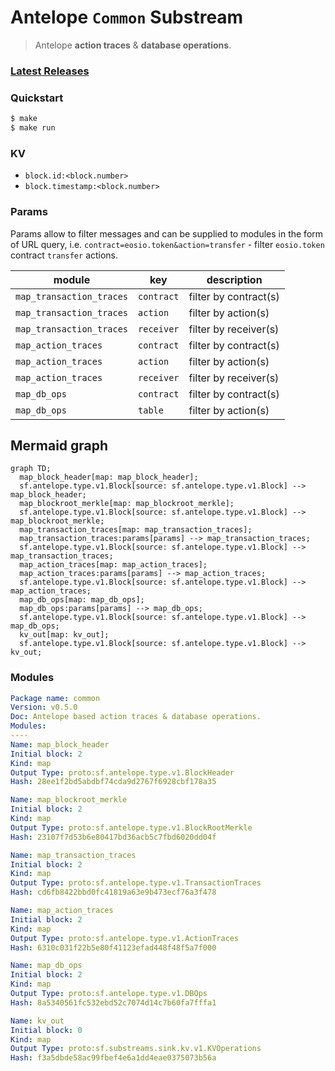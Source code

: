 # Antelope `Common` Substream

> Antelope **action traces** & **database operations**.

### [Latest Releases](https://github.com/pinax-network/substreams/releases)

### Quickstart

```bash
$ make
$ make run
```

### KV

- `block.id:<block.number>`
- `block.timestamp:<block.number>`

### Params

Params allow to filter messages and can be supplied to modules in the form of URL query, i.e. `contract=eosio.token&action=transfer` - filter `eosio.token` contract `transfer` actions.

| module       | key        | description |
|--------------|------------|-------------|
| `map_transaction_traces` | `contract` | filter by contract(s)
| `map_transaction_traces` | `action`   | filter by action(s)
| `map_transaction_traces` | `receiver`   | filter by receiver(s)
| `map_action_traces` | `contract` | filter by contract(s)
| `map_action_traces` | `action`   | filter by action(s)
| `map_action_traces` | `receiver`   | filter by receiver(s)
| `map_db_ops` | `contract` | filter by contract(s)
| `map_db_ops` | `table`   | filter by action(s)

## Mermaid graph

```mermaid
graph TD;
  map_block_header[map: map_block_header];
  sf.antelope.type.v1.Block[source: sf.antelope.type.v1.Block] --> map_block_header;
  map_blockroot_merkle[map: map_blockroot_merkle];
  sf.antelope.type.v1.Block[source: sf.antelope.type.v1.Block] --> map_blockroot_merkle;
  map_transaction_traces[map: map_transaction_traces];
  map_transaction_traces:params[params] --> map_transaction_traces;
  sf.antelope.type.v1.Block[source: sf.antelope.type.v1.Block] --> map_transaction_traces;
  map_action_traces[map: map_action_traces];
  map_action_traces:params[params] --> map_action_traces;
  sf.antelope.type.v1.Block[source: sf.antelope.type.v1.Block] --> map_action_traces;
  map_db_ops[map: map_db_ops];
  map_db_ops:params[params] --> map_db_ops;
  sf.antelope.type.v1.Block[source: sf.antelope.type.v1.Block] --> map_db_ops;
  kv_out[map: kv_out];
  sf.antelope.type.v1.Block[source: sf.antelope.type.v1.Block] --> kv_out;
```

### Modules

```yaml
Package name: common
Version: v0.5.0
Doc: Antelope based action traces & database operations.
Modules:
----
Name: map_block_header
Initial block: 2
Kind: map
Output Type: proto:sf.antelope.type.v1.BlockHeader
Hash: 28ee1f2bd5abdbf74cda9d2767f6928cbf178a35

Name: map_blockroot_merkle
Initial block: 2
Kind: map
Output Type: proto:sf.antelope.type.v1.BlockRootMerkle
Hash: 23107f7d53b6e80417bd36acb5c7fbd6020dd04f

Name: map_transaction_traces
Initial block: 2
Kind: map
Output Type: proto:sf.antelope.type.v1.TransactionTraces
Hash: cd6fb8422bbd0fc41819a63e9b473ecf76a3f478

Name: map_action_traces
Initial block: 2
Kind: map
Output Type: proto:sf.antelope.type.v1.ActionTraces
Hash: 6310c031f22b5e80f41123efad448f48f5a7f000

Name: map_db_ops
Initial block: 2
Kind: map
Output Type: proto:sf.antelope.type.v1.DBOps
Hash: 8a5340561fc532ebd52c7074d14c7b60fa7fffa1

Name: kv_out
Initial block: 0
Kind: map
Output Type: proto:sf.substreams.sink.kv.v1.KVOperations
Hash: f3a5dbde58ac99fbef4e6a1dd4eae0375073b56a
```